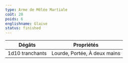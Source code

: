 ```yaml
---
type: Arme de Mêlée Martiale
coût: 20
poids: 6
englishname: Glaive
status: finished
---
```


| Dégâts          | Propriétés                   |
| --------------- | ---------------------------- |
| 1d10 tranchants | Lourde, Portée, À deux mains |
